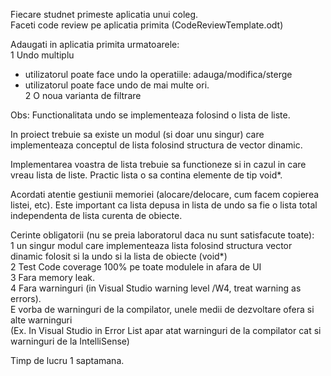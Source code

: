 Fiecare studnet primeste aplicatia unui coleg.<br>
Faceti code review pe aplicatia primita (CodeReviewTemplate.odt)<br>

Adaugati in aplicatia primita urmatoarele:<br>
1 Undo multiplu <br>
   - utilizatorul poate face undo la operatiile: adauga/modifica/sterge<br>
   - utilizatorul poate face undo de mai multe ori.<br>
2 O noua varianta de filtrare<br>

Obs: Functionalitata undo se implementeaza folosind o lista de liste.<br>

In proiect trebuie sa existe un modul (si doar unu singur) care implementeaza conceptul de lista folosind structura de vector dinamic.<br>

  Implementarea voastra de lista trebuie sa functioneze si in cazul in care vreau lista de liste. Practic lista o sa contina elemente de tip void*.<br>

Acordati atentie gestiunii memoriei (alocare/delocare, cum facem copierea listei, etc). Este important ca lista depusa in lista de undo sa fie o lista total independenta de lista curenta de obiecte.<br>

Cerinte obligatorii (nu se preia laboratorul daca nu sunt satisfacute toate):<br>
   1 un singur modul care implementeaza lista folosind structura vector dinamic folosit si la undo si la lista de obiecte (void*)<br>
   2 Test Code coverage 100% pe toate modulele in afara de UI<br>
   3 Fara memory leak.<br>
   4 Fara warninguri (in Visual Studio warning level /W4, treat warning as errors).<br>
      E vorba de warninguri de la compilator, unele medii de dezvoltare ofera si alte warninguri <br>
      (Ex. In Visual Studio in Error List apar atat warninguri de la compilator cat si warninguri de la IntelliSense)<br>

Timp de lucru 1 saptamana.
